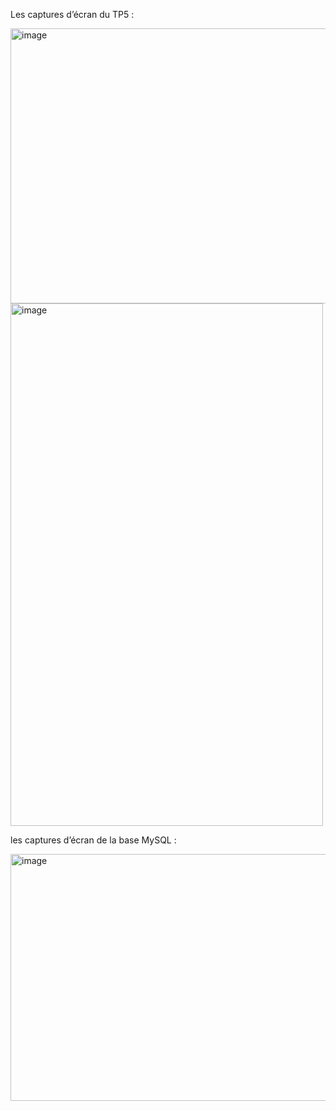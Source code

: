 Les captures d’écran du TP5 :

<img width="1208" height="440" alt="image" src="https://github.com/user-attachments/assets/ed89b3c7-8d54-4267-90e9-c4939320501c" />

<img width="500" height="836" alt="image" src="https://github.com/user-attachments/assets/22c79b58-d3be-426f-ac43-763747be6b3c" />

les captures d’écran de la base MySQL :

<img width="890" height="395" alt="image" src="https://github.com/user-attachments/assets/0f0c53e6-4510-433e-85ed-4c750db0044b" />

